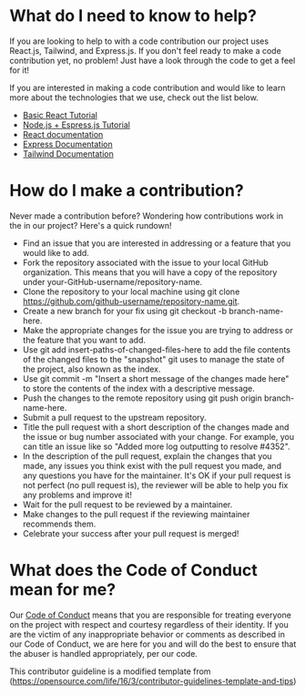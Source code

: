 # What do I need to know to help?
If you are looking to help to with a code contribution our project uses React.js, Tailwind, and Express.js. If you don't feel ready to make a code contribution yet, no problem! Just have a look through the code to get a feel for it!

If you are interested in making a code contribution and would like to learn more about the technologies that we use, check out the list below.

- [Basic React Tutorial](https://www.youtube.com/watch?v=j942wKiXFu8)
- [Node.js + Espress.js Tutorial](https://www.youtube.com/watch?v=zb3Qk8SG5Ms)
- [React documentation](https://reactjs.org/)
- [Express Documentation](https://expressjs.com/en/4x/api.html)
- [Tailwind Documentation](https://tailwindcss.com/docs/installation)

# How do I make a contribution?
Never made a contribution before? Wondering how contributions work in the in our project? Here's a quick rundown!

- Find an issue that you are interested in addressing or a feature that you would like to add.
- Fork the repository associated with the issue to your local GitHub organization. This means that you will have a copy of the repository under your-GitHub-username/repository-name.
- Clone the repository to your local machine using git clone https://github.com/github-username/repository-name.git.
- Create a new branch for your fix using git checkout -b branch-name-here.
- Make the appropriate changes for the issue you are trying to address or the feature that you want to add.
- Use git add insert-paths-of-changed-files-here to add the file contents of the changed files to the "snapshot" git uses to manage the state of the project, also known as the index.
- Use git commit -m "Insert a short message of the changes made here" to store the contents of the index with a descriptive message.
- Push the changes to the remote repository using git push origin branch-name-here.
- Submit a pull request to the upstream repository.
- Title the pull request with a short description of the changes made and the issue or bug number associated with your change. For example, you can title an issue like so "Added more log outputting to resolve #4352".
- In the description of the pull request, explain the changes that you made, any issues you think exist with the pull request you made, and any questions you have for the maintainer. It's OK if your pull request is not perfect (no pull request is), the reviewer will be able to help you fix any problems and improve it!
- Wait for the pull request to be reviewed by a maintainer.
- Make changes to the pull request if the reviewing maintainer recommends them.
- Celebrate your success after your pull request is merged!

# What does the Code of Conduct mean for me?
Our [Code of Conduct](CODE_OF_CONDUCT.md) means that you are responsible for treating everyone on the project with respect and courtesy regardless of their identity. If you are the victim of any inappropriate behavior or comments as described in our Code of Conduct, we are here for you and will do the best to ensure that the abuser is handled appropriately, per our code.

This contributor guideline is a modified template from (https://opensource.com/life/16/3/contributor-guidelines-template-and-tips)